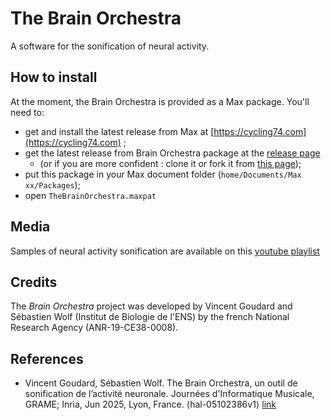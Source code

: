 # The Brain Orchestra
<!-- [![License: MIT](https://img.shields.io/badge/License-MIT-yellow.svg)](https://opensource.org/licenses/MIT) -->

A software for the sonification of neural activity.

## How to install
At the moment, the Brain Orchestra is provided as a Max package. You'll need to:

- get and install the latest release from Max at [https://cycling74.com](https://cycling74.com) ;
- get the latest release from Brain Orchestra package at the [release page](https://github.com/TheBrainOrchestra/TheBrainOrchestra/releases) 
  - (or if you are more confident : clone it or fork it from [this page](https://github.com/TheBrainOrchestra/TheBrainOrchestra));
- put this package in your Max document folder (`home/Documents/Max xx/Packages`);
- open `TheBrainOrchestra.maxpat`

## Media
Samples of neural activity sonification are available on this [youtube playlist](https://www.youtube.com/playlist?list=PLLnRE_p6FfmhWEtfWqwcD_iQG91_XiQ6L
) 

## Credits
The *Brain Orchestra* project was developed by Vincent Goudard and Sébastien Wolf (Institut de Biologie de l'ENS) by the french National Research Agency (ANR-19-CE38-0008).

## References

- Vincent Goudard, Sébastien Wolf. The Brain Orchestra, un outil de sonification de l’activité neuronale. Journées d'Informatique Musicale, GRAME; Inria, Jun 2025, Lyon, France. ⟨hal-05102386v1⟩ [link](https://hal.science/hal-05102386v1/)
